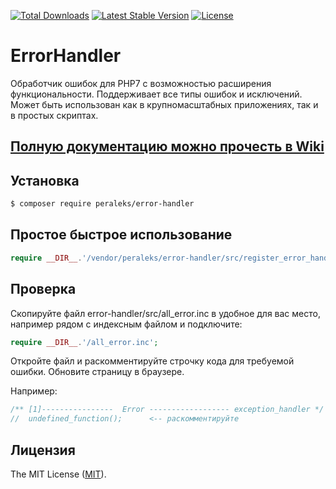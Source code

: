 <a href="https://packagist.org/packages/peraleks/error-handler"><img src="https://poser.pugx.org/peraleks/error-handler/d/total.svg" alt="Total Downloads"></a>
<a href="https://packagist.org/packages/peraleks/error-handler"><img src="https://poser.pugx.org/peraleks/error-handler/v/stable.svg" alt="Latest Stable Version"></a>
<a href="https://packagist.org/packages/peraleks/error-handler"><img src="https://poser.pugx.org/peraleks/error-handler/license.svg" alt="License"></a>
# ErrorHandler
Обработчик ошибок для PHP7 с возможностью расширения функциональности.
Поддерживает все типы ошибок и исключений. Может быть использован как в крупномасштабных приложениях,
так и в простых скриптах.

## [Полную документацию можно прочесть в Wiki][link-wiki]

## Установка
```bash
$ composer require peraleks/error-handler
```

## Простое быстрое использование
```php
require __DIR__.'/vendor/peraleks/error-handler/src/register_error_handler.inc';
```

## Проверка
Скопируйте файл error-handler/src/all_error.inc в удобное для вас место,
например рядом с индексным файлом и подключите:
```php
require __DIR__.'/all_error.inc';
```
Откройте файл и раскомментируйте строчку кода для требуемой ошибки. Обновите страницу в браузере.

Например:
```php
/** [1]----------------  Error ------------------ exception_handler */
//  undefined_function();      <-- раскомментируйте
```

## Лицензия

The MIT License ([MIT](LICENSE.md)).

[link-zip]: https://github.com/peraleks/error-handler/archive/master.zip
[link-wiki]: https://github.com/peraleks/error-handler/wiki
[link-author]: https://github.com/peraleks

